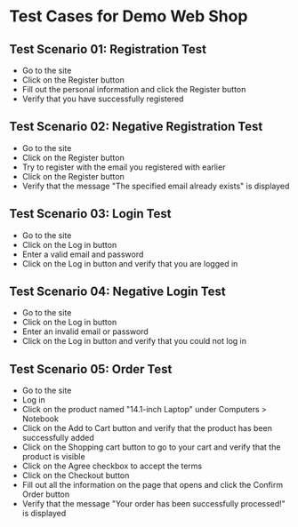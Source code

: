 # Test Cases for Demo Web Shop

## Test Scenario 01: Registration Test
- Go to the site
- Click on the Register button
- Fill out the personal information and click the Register button
- Verify that you have successfully registered

## Test Scenario 02: Negative Registration Test
- Go to the site
- Click on the Register button
- Try to register with the email you registered with earlier
- Click on the Register button
- Verify that the message "The specified email already exists" is displayed

## Test Scenario 03: Login Test
- Go to the site
- Click on the Log in button
- Enter a valid email and password
- Click on the Log in button and verify that you are logged in

## Test Scenario 04: Negative Login Test
- Go to the site
- Click on the Log in button
- Enter an invalid email or password
- Click on the Log in button and verify that you could not log in

## Test Scenario 05: Order Test
- Go to the site
- Log in
- Click on the product named "14.1-inch Laptop" under Computers > Notebook
- Click on the Add to Cart button and verify that the product has been successfully added
- Click on the Shopping cart button to go to your cart and verify that the product is visible
- Click on the Agree checkbox to accept the terms
- Click on the Checkout button
- Fill out all the information on the page that opens and click the Confirm Order button
- Verify that the message "Your order has been successfully processed!" is displayed
